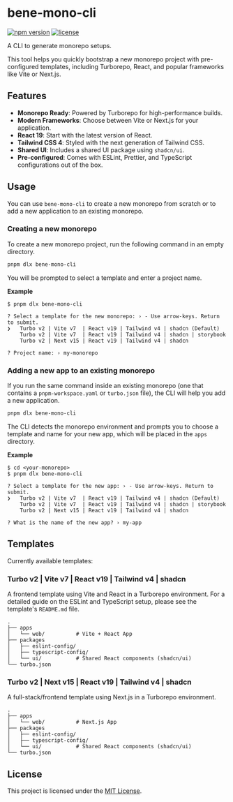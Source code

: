 # bene-mono-cli

[![npm version](https://img.shields.io/npm/v/bene-mono-cli.svg)](https://www.npmjs.com/package/bene-mono-cli)
[![license](https://img.shields.io/npm/l/bene-mono-cli.svg)](https://github.com/ailnk0/bene-mono/blob/main/LICENSE)

A CLI to generate monorepo setups.

This tool helps you quickly bootstrap a new monorepo project with pre-configured templates, including Turborepo, React, and popular frameworks like Vite or Next.js.

## Features

- **Monorepo Ready**: Powered by Turborepo for high-performance builds.
- **Modern Frameworks**: Choose between Vite or Next.js for your application.
- **React 19**: Start with the latest version of React.
- **Tailwind CSS 4**: Styled with the next generation of Tailwind CSS.
- **Shared UI**: Includes a shared UI package using `shadcn/ui`.
- **Pre-configured**: Comes with ESLint, Prettier, and TypeScript configurations out of the box.

## Usage

You can use `bene-mono-cli` to create a new monorepo from scratch or to add a new application to an existing monorepo.

### Creating a new monorepo

To create a new monorepo project, run the following command in an empty directory.

```bash
pnpm dlx bene-mono-cli
```

You will be prompted to select a template and enter a project name.

**Example**

```
$ pnpm dlx bene-mono-cli

? Select a template for the new monorepo: › - Use arrow-keys. Return to submit.
❯   Turbo v2 | Vite v7  | React v19 | Tailwind v4 | shadcn (Default)
    Turbo v2 | Vite v7  | React v19 | Tailwind v4 | shadcn | storybook
    Turbo v2 | Next v15 | React v19 | Tailwind v4 | shadcn

? Project name: › my-monorepo
```

### Adding a new app to an existing monorepo

If you run the same command inside an existing monorepo (one that contains a `pnpm-workspace.yaml` or `turbo.json` file), the CLI will help you add a new application.

```bash
pnpm dlx bene-mono-cli
```

The CLI detects the monorepo environment and prompts you to choose a template and name for your new app, which will be placed in the `apps` directory.

**Example**

```
$ cd <your-monorepo>
$ pnpm dlx bene-mono-cli

? Select a template for the new app: › - Use arrow-keys. Return to submit.
❯   Turbo v2 | Vite v7  | React v19 | Tailwind v4 | shadcn (Default)
    Turbo v2 | Vite v7  | React v19 | Tailwind v4 | shadcn | storybook
    Turbo v2 | Next v15 | React v19 | Tailwind v4 | shadcn

? What is the name of the new app? › my-app
```

## Templates

Currently available templates:

### Turbo v2 | Vite v7 | React v19 | Tailwind v4 | shadcn

A frontend template using Vite and React in a Turborepo environment. For a detailed guide on the ESLint and TypeScript setup, please see the template's `README.md` file.

```
.
├── apps
│   └── web/          # Vite + React App
├── packages
│   ├── eslint-config/
│   ├── typescript-config/
│   └── ui/           # Shared React components (shadcn/ui)
└── turbo.json
```

### Turbo v2 | Next v15 | React v19 | Tailwind v4 | shadcn

A full-stack/frontend template using Next.js in a Turborepo environment.

```
.
├── apps
│   └── web/          # Next.js App
├── packages
│   ├── eslint-config/
│   ├── typescript-config/
│   └── ui/           # Shared React components (shadcn/ui)
└── turbo.json
```

## License

This project is licensed under the [MIT License](https://github.com/ailnk0/bene-mono/blob/main/LICENSE).
